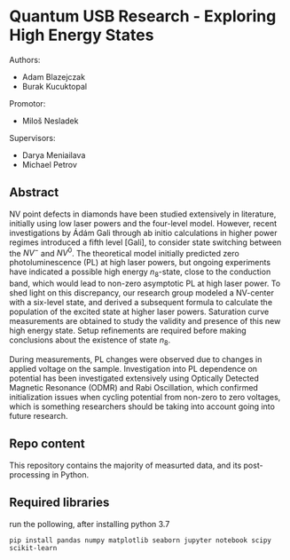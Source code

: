 # Quantum USB Research - Exploring High Energy States

Authors:
- Adam Blazejczak
- Burak Kucuktopal

Promotor:
- Miloš Nesladek

Supervisors:
- Darya Meniailava
- Michael Petrov

## Abstract

NV point defects in diamonds have been studied extensively in literature, initially using low laser powers and the four-level model. However, recent investigations by Ádám Gali through ab initio calculations in higher power regimes introduced a fifth level [Gali], to consider state switching between the $NV^{-}$ and $NV^{0}$.
The theoretical model initially predicted zero photoluminescence (PL) at high laser powers, but ongoing experiments have indicated a possible high energy $n_{8}$-state, close to the conduction band, which would lead to non-zero asymptotic PL at high laser power. To shed light on this discrepancy, our research group modeled a NV-center with a six-level state, and derived a subsequent formula to calculate the population of the excited state at higher laser powers. Saturation curve measurements are obtained to study the validity and presence of this new high energy state. Setup refinements are required before making conclusions about the existence of state $n_{8}$.

During measurements, PL changes were observed due to changes in applied voltage on the sample. Investigation into PL dependence on potential has been investigated extensively using Optically Detected Magnetic Resonance (ODMR) and Rabi Oscillation, which confirmed initialization issues when cycling potential from non-zero to zero voltages, which is something researchers should be taking into account going into future research.


## Repo content

This repository contains the majority of measurted data, and its post-processing in Python.

## Required libraries
run the pollowing, after installing python 3.7

```
pip install pandas numpy matplotlib seaborn jupyter notebook scipy scikit-learn
```


